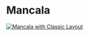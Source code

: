 # Mancala

[![Mancala with Classic Layout](https://img.youtube.com/vi/N1EUpfReA5Y/0.jpg)](https://youtu.be/N1EUpfReA5Y)
